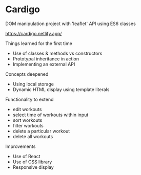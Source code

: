 # Cardigo
DOM manipulation project with 'leaflet' API using ES6 classes

https://cardigo.netlify.app/


Things learned for the first time
- Use of classes & methods vs constructors
- Prototypal inheritance in action 
- Implementing an external API

Concepts deepened
- Using local storage
- Dynamic HTML display using template literals


Functionality to extend
- edit workouts
- select time of workouts within input
- sort workouts
- filter workouts
- delete a particular workout
- delete all workouts

Improvements
- Use of React
- Use of CSS library
- Responsive display
